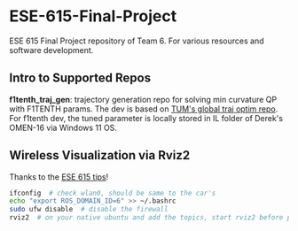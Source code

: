 # ESE-615-Final-Project
ESE 615 Final Project repository of Team 6. For various resources and software development.

## Intro to Supported Repos

**f1tenth_traj_gen**: trajectory generation repo for solving min curvature QP with F1TENTH params. The dev is based on [TUM's global traj optim repo](https://github.com/TUMFTM/global_racetrajectory_optimization). For f1tenth dev, the tuned parameter is locally stored in IL folder of Derek's OMEN-16 via Windows 11 OS.


## Wireless Visualization via Rviz2

Thanks to the [ESE 615 tips](https://docs.google.com/document/d/1PhaZvV0ZKzfTiwoJAoGcjTY9W2EPkMq2NKQgz8E-glk/edit)!
```bash
ifconfig  # check wlan0, should be same to the car's
echo "export ROS_DOMAIN_ID=6" >> ~/.bashrc
sudo ufw disable  # disable the firewall
rviz2  # on your native ubuntu and add the topics, start rviz2 before pf!
```

